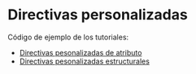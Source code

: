 # Directivas personalizadas

Código de ejemplo de los tutoriales:

- [Directivas pesonalizadas de atributo](https://chuidiang.org/index.php?title=Directivas_personalizadas_de_atributo_en_Angular)
- [Directivas pesonalizadas estructurales](https://chuidiang.org/index.php?title=Directivas_estructurales_personalizadas_en_Angular)